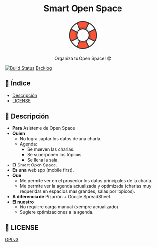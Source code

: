 <h1 align="center">
  Smart Open Space
</h1>
<p align="center">
  <img src="/other/logo.png" width="100" height="100" />
</p>
<p align="center">
  Organizá tu Open Space! 😎
</p>

[![Build Status](https://travis-ci.org/AugustoConti/smart-open-space.svg?branch=master)](https://travis-ci.org/AugustoConti/smart-open-space)
[Backlog](https://trello.com/b/A3IsSe1r/smartopenspace)

## 📖 Índice
- [Descripción](#-descripción)
- [LICENSE](#-license)

## 📓 Descripción
- **Para** Asistente de Open Space
- **Quien**
  - No logra captar los datos de una charla.
  - Agenda:
    - Se mueven las charlas.
    - Se superponen los tópicos.
    - Se llena la sala.
- **El** Smart Open Space.
- **Es una** web app (mobile first).
- **Que**
  - Me permite ver en el proyector los datos principales de la charla.
  - Me permite ver la agenda actualizada y optimizada (charlas muy requeridas en espacios mas grandes, salas por tópicos).
- **A diferencia de** Pizarrón + Google SpreadSheet.
- **El nuestro**
  - No requiere carga manual (siempre actualizado)
  - Sugiere optimizaciones a la agenda.

## 👮 LICENSE
[GPLv3](LICENSE)
